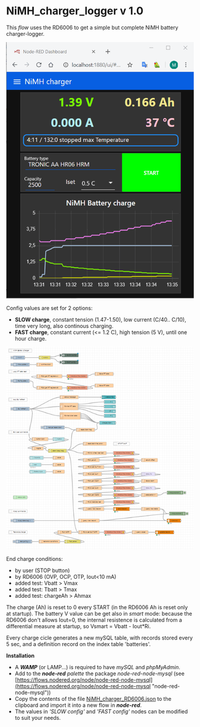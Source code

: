 NiMH_charger_logger v 1.0
=========================

This *flow* uses the RD6006 to get a simple but complete NiMH battery charger-logger.

![](images/2020-02-20.134707.shot.png)



 Config values are set for 2 options:

- **SLOW charge**, constant tension (1.47-1.50), low current (C/40.. C/10), time very long, also continous charging. 
- **FAST charge**, constant current (<= 1.2 C), high tension (5 V), until one hour charge.

 ![](images/2020-02-20.134433.shot.png)

End charge conditions:

- by user (STOP button)
- by RD6006 (OVP, OCP, OTP, Iout<10 mA)
- added test: Vbatt > Vmax
- added test: Tbatt > Tmax
- added test: chargeAh > Ahmax


The charge (Ah) is reset to 0 every START (in the RD6006 Ah is reset only at startup).
The battery V value can be get also in *smart* mode: because the RD6006 don't allows Iout=0, the internal resistence is calculated from a differential measure at startup, so Vsmart = Vbatt - Iout*Ri.

Every charge cicle generates a new mySQL table, with records stored every 5 sec, and a definition record on the index table 'batteries'. 

**Installation**

- A ***WAMP*** (or LAMP...) is required to have *mySQL* and *phpMyAdmin*.
- Add to the ***node-red** palette* the package *node-red-node-mysql*
  (see [https://flows.nodered.org/node/node-red-node-mysql](https://flows.nodered.org/node/node-red-node-mysql "node-red-node-mysql"))
- Copy the contents of the file [NiMH_charger_RD6006.json](NiMH_charger_RD6006.json "NiMH_charger_RD6006") to the clipboard and import it into a new flow in ***node-red***.
- The values in *'SLOW config'* and *'FAST config'* nodes can be modified to suit your needs.
